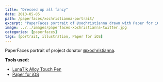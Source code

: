 ```yaml
---
title: "Dressed up all fancy"
date: 2013-05-05
path: /paperfaces/xochristianna-portrait/
excerpt: "PaperFaces portrait of @xochristianna drawn with Paper for iOS on an iPad."
image: ../../images/paperfaces-xochristianna-twitter.jpg
categories: [paperfaces]
tags: [portrait, illustration, Paper for iOS]
---
```


PaperFaces portrait of project donator [@xochristianna](https://twitter.com/xochristianna).

**Tools used:**

- [LunaTik Alloy Touch Pen](https://www.amazon.com/gp/product/B00821TR7G/ref=as_li_ss_tl?ie=UTF8&tag=mademist-20&linkCode=as2&camp=1789&creative=390957&creativeASIN=B00821TR7G)
- [Paper for iOS](https://paper.bywetransfer.com/)
